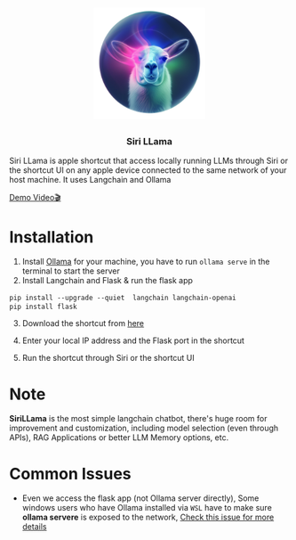<div align = "center">
<h1>
    <img src = "https://github.com/0ssamaak0/SiriLLama/blob/main/icon_nobng.png?raw=true" width = 200 height = 200>
<br>

</h1>

<h3>
Siri LLama
</h3>
</div>

Siri LLama is apple shortcut that access locally running LLMs through Siri or the shortcut UI on any apple device connected to the same network of your host machine. It uses Langchain and Ollama

[Demo Video🎬](https://twitter.com/0ssamaak0/status/1772356905064665530)

# Installation
1. Install [Ollama](https://ollama.com/) for your machine, you have to run `ollama serve` in the terminal to start the server
2. Install Langchain and Flask & run the flask app
```
pip install --upgrade --quiet  langchain langchain-openai
pip install flask
```
3. Download the shortcut from [here](https://www.icloud.com/shortcuts/4dd1bb0d7bda4314926adcd3ffdfd80d)

4. Enter your local IP address and the Flask port in the shortcut

5. Run the shortcut through Siri or the shortcut UI

# Note
**SiriLLama** is the most simple langchain chatbot, there's huge room for improvement and customization, including model selection (even through APIs), RAG Applications or better LLM Memory options, etc.

# Common Issues
- Even we access the flask app (not Ollama server directly), Some windows users who have Ollama installed via `WSL` have to make sure **ollama servere** is exposed to the network, [Check this issue for more details](https://github.com/ollama/ollama/issues/1431)


